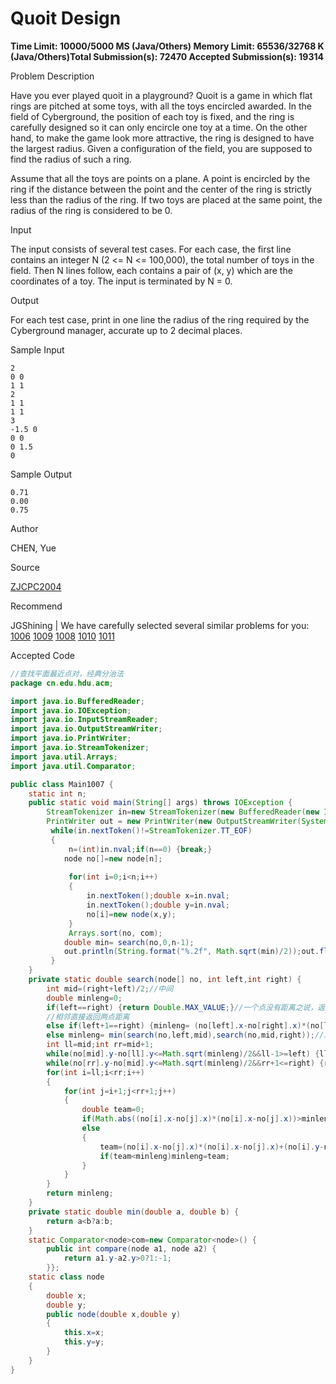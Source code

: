 # Quoit Design

**Time Limit: 10000/5000 MS (Java/Others)    Memory Limit: 65536/32768 K (Java/Others)Total Submission(s): 72470    Accepted Submission(s): 19314**

Problem Description

Have you ever played quoit in a playground? Quoit is a game in which flat rings are pitched at some toys, with all the toys encircled awarded.
In the field of Cyberground, the position of each toy is fixed, and the ring is carefully designed so it can only encircle one toy at a time. On the other hand, to make the game look more attractive, the ring is designed to have the largest radius. Given a configuration of the field, you are supposed to find the radius of such a ring.

Assume that all the toys are points on a plane. A point is encircled by the ring if the distance between the point and the center of the ring is strictly less than the radius of the ring. If two toys are placed at the same point, the radius of the ring is considered to be 0.

 



Input

The input consists of several test cases. For each case, the first line contains an integer N (2 <= N <= 100,000), the total number of toys in the field. Then N lines follow, each contains a pair of (x, y) which are the coordinates of a toy. The input is terminated by N = 0.

 



Output

For each test case, print in one line the radius of the ring required by the Cyberground manager, accurate up to 2 decimal places. 

 



Sample Input

```
2
0 0
1 1
2
1 1
1 1
3
-1.5 0
0 0
0 1.5
0
```

 



Sample Output

```
0.71
0.00
0.75
```

 



Author

CHEN, Yue

 



Source

[ZJCPC2004](http://acm.hdu.edu.cn/search.php?field=problem&key=ZJCPC2004&source=1&searchmode=source)

 



Recommend

JGShining   |   We have carefully selected several similar problems for you:  [1006](http://acm.hdu.edu.cn/showproblem.php?pid=1006) [1009](http://acm.hdu.edu.cn/showproblem.php?pid=1009) [1008](http://acm.hdu.edu.cn/showproblem.php?pid=1008) [1010](http://acm.hdu.edu.cn/showproblem.php?pid=1010) [1011](http://acm.hdu.edu.cn/showproblem.php?pid=1011) 





Accepted Code

```java
//查找平面最近点对，经典分治法
package cn.edu.hdu.acm;

import java.io.BufferedReader;
import java.io.IOException;
import java.io.InputStreamReader;
import java.io.OutputStreamWriter;
import java.io.PrintWriter;
import java.io.StreamTokenizer;
import java.util.Arrays;
import java.util.Comparator;

public class Main1007 {
    static int n;
	public static void main(String[] args) throws IOException {
		StreamTokenizer in=new StreamTokenizer(new BufferedReader(new InputStreamReader(System.in)));
		PrintWriter out = new PrintWriter(new OutputStreamWriter(System.out));
         while(in.nextToken()!=StreamTokenizer.TT_EOF)
         {
        	 n=(int)in.nval;if(n==0) {break;}
        	node no[]=new node[n];
        	
        	 for(int i=0;i<n;i++)
        	 {
        		 in.nextToken();double x=in.nval;
        		 in.nextToken();double y=in.nval;
        		 no[i]=new node(x,y);
        	 }
        	 Arrays.sort(no, com);
        	double min= search(no,0,n-1);
        	out.println(String.format("%.2f", Math.sqrt(min)/2));out.flush();
         }         
	}
	private static double search(node[] no, int left,int right) {
		int mid=(right+left)/2;//中间
        double minleng=0;
        if(left==right) {return Double.MAX_VALUE;}//一个点没有距离之说，返回最大不影响
        //相邻直接返回两点距离
        else if(left+1==right) {minleng= (no[left].x-no[right].x)*(no[left].x-no[right].x)+(no[left].y-no[right].y)*(no[left].y-no[right].y);}
        else minleng= min(search(no,left,mid),search(no,mid,right));//左右侧小的那个
        int ll=mid;int rr=mid+1;
        while(no[mid].y-no[ll].y<=Math.sqrt(minleng)/2&&ll-1>=left) {ll--;}//从中间向左找到不在距离内的那个点
        while(no[rr].y-no[mid].y<=Math.sqrt(minleng)/2&&rr+1<=right) {rr++;}//从中间向右找到不在距离内的那个带
        for(int i=ll;i<rr;i++)
        {
            for(int j=i+1;j<rr+1;j++)
            {
                double team=0;
                if(Math.abs((no[i].x-no[j].x)*(no[i].x-no[j].x))>minleng) {continue;}
                else
                { 
                    team=(no[i].x-no[j].x)*(no[i].x-no[j].x)+(no[i].y-no[j].y)*(no[i].y-no[j].y);
                    if(team<minleng)minleng=team;
                }
            }
        }
        return minleng;	
	}
	private static double min(double a, double b) {		
		return a<b?a:b;
	}
	static Comparator<node>com=new Comparator<node>() {	
		public int compare(node a1, node a2) {			
			return a1.y-a2.y>0?1:-1;
		}};
	static class node
	{
		double x;
		double y;
		public node(double x,double y)
		{
			this.x=x;
			this.y=y;
		}
	}
}
```

